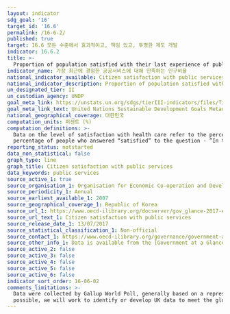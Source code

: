 ```yaml
---
layout: indicator
sdg_goal: '16'
target_id: '16.6'
permalink: /16-6-2/
published: true
target: 16.6 모든 수준에서 효과적이고, 책임 있고, 투명한 제도 개발
indicator: 16.6.2
title: >-
  Proportion of population satisfied with their last experience of public services
indicator_name: 가장 최근에 경험한 공공서비스에 대해 만족하는 인구비율 
national_indicator_available: Citizen satisfaction with public services
national_indicator_description: Proportion of population satisfied with public services.
un_designated_tier: II
un_custodian_agency: UNDP
goal_meta_link: https://unstats.un.org/sdgs/tierIII-indicators/files/Tier3-16-06-02.pdf
goal_meta_link_text: United Nations Sustainable Development Goals Metadata (PDF 4.0 MB)
national_geographical_coverage: 대한민국
computation_units: 퍼센트 (%)
computation_definitions: >-
  Data on the level of satisfaction with health care refer to the percentage of people who answered “satisfied” to the question - “In the city or area where you live, are you satisfied or dissatisfied with the availability of quality health care?” For education, data refer to the
  percentage of people who answered “satisfied” to the question - ”In the city or area where you live, are you satisfied or dissatisfied with the educational system or the schools?”
reporting_status: notstarted
data_non_statistical: false
graph_type: line
graph_title: Citizen satisfaction with public services
data_keywords: public services
source_active_1: true
source_organisation_1: Organisation for Economic Co-operation and Development
source_periodicity_1: Annual
source_earliest_available_1: 2007
source_geographical_coverage_1: Republic of Korea
source_url_1: https://www.oecd-ilibrary.org/docserver/gov_glance-2017-en.pdf?expires=1552564537&id=id&accname=guest&checksum=8ED5C6C8BAB0689E351DB1E2AF482B75
source_url_text_1: Citizen satisfaction with public services
source_release_date_1: 13/07/2017
source_statistical_classification_1: Non-official
source_contact_1: https://www.oecd-ilibrary.org/governance/government-at-a-glance-2017_gov_glance-2017-en;jsessionid=4DIlNU0xM85fs_eRXrGKZlc1.ip-10-240-5-85
source_other_info_1: Data is available from the [Government at a Glance 2017[(https://www.oecd-ilibrary.org/governance/government-at-a-glance-2017_gov_glance-2017-en) publication - see chapter 14 for citizen satisfaction with public services and institutions
source_active_2: false
source_active_3: false
source_active_4: false
source_active_5: false
source_active_6: false
indicator_sort_order: 16-06-02
comments_limitations: >-
  Data were collected by Gallup World Poll, generally based on a representative sample of 1000 citizens in each country. More information about this survey is available [here](https://www.gallup.com/home.aspx) This indicator is being used as an approximation of the UN SDG Indicator. Where
  possible, we will work to identify or develop UK data to meet the global indicator specification. This indicator has not been identified in collaboration with topic experts.
---
```

